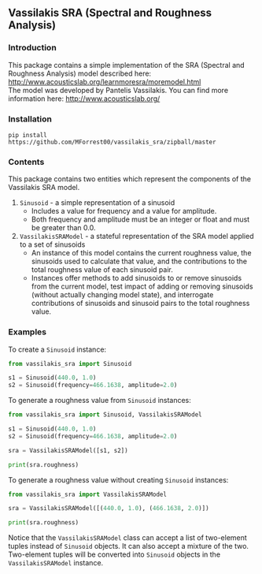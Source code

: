 ## Vassilakis SRA (Spectral and Roughness Analysis)

### Introduction

This package contains a simple implementation of the SRA (Spectral and Roughness Analysis) model described here: http://www.acousticslab.org/learnmoresra/moremodel.html  
The model was developed by Pantelis Vassilakis. You can find more information here: http://www.acousticslab.org/

### Installation

`pip install https://github.com/MForrest00/vassilakis_sra/zipball/master`

### Contents

This package contains two entities which represent the components of the Vassilakis SRA model.

1. `Sinusoid` - a simple representation of a sinusoid
    + Includes a value for frequency and a value for amplitude.
    + Both frequency and amplitude must be an integer or float and must be greater than 0.0.
3. `VassilakisSRAModel` - a stateful representation of the SRA model applied to a set of sinusoids
    + An instance of this model contains the current roughness value, the sinusoids used to calculate that value, and the contributions to the total roughness value of each sinusoid pair.
    + Instances offer methods to add sinusoids to or remove sinusoids from the current model, test impact of adding or removing sinusoids (without actually changing model state), and interrogate contributions of sinusoids and sinusoid pairs to the total roughness value. 

### Examples

To create a `Sinusoid` instance:
```python
from vassilakis_sra import Sinusoid

s1 = Sinusoid(440.0, 1.0)
s2 = Sinusoid(frequency=466.1638, amplitude=2.0)
```

To generate a roughness value from `Sinusoid` instances:
```python
from vassilakis_sra import Sinusoid, VassilakisSRAModel

s1 = Sinusoid(440.0, 1.0)
s2 = Sinusoid(frequency=466.1638, amplitude=2.0)

sra = VassilakisSRAModel([s1, s2])

print(sra.roughness)
```

To generate a roughness value without creating `Sinusoid` instances:
```python
from vassilakis_sra import VassilakisSRAModel

sra = VassilakisSRAModel([(440.0, 1.0), (466.1638, 2.0)])

print(sra.roughness)
```
Notice that the `VassilakisSRAModel` class can accept a list of two-element tuples instead of `Sinusoid` objects. It can also accept a mixture of the two. Two-element tuples will be converted into `Sinusoid` objects in the `VassilakisSRAModel` instance.